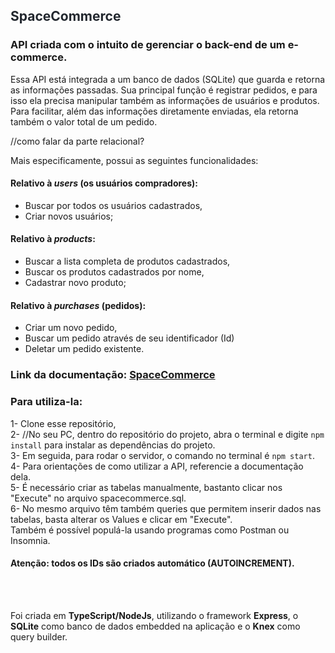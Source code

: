 ## <font color="#22272e"> SpaceCommerce </font>  <br/>
### API criada com o intuito de gerenciar o back-end de um e-commerce.

Essa API está integrada a um banco de dados (SQLite) que guarda e retorna as informações passadas.
Sua principal função é registrar pedidos, e para isso ela precisa manipular também as informações de usuários e produtos.
Para facilitar, além das informações diretamente enviadas, ela retorna também o valor total de um pedido.

//como falar da parte relacional?

Mais especificamente, possui as seguintes funcionalidades:

#### Relativo à _users_ (os usuários compradores):<br/>
- Buscar por todos os usuários cadastrados,<br/>
- Criar novos usuários;<br/>

	   
#### Relativo à _products_: <br/>
- Buscar a lista completa de produtos cadastrados, <br/>
- Buscar os produtos cadastrados por nome,<br/>
- Cadastrar novo produto;<br/>


#### Relativo à _purchases_ (pedidos):<br/>
- Criar um novo pedido,<br/>
- Buscar um pedido através de seu identificador (Id)<br/>
- Deletar um pedido existente.<br/>

	 

### Link da documentação: [SpaceCommerce](https://documenter.getpostman.com/view/27681355/2s9Xxtxaz4#e177542b-a0ee-4c80-8435-5c3288fa3d21)

### Para utiliza-la:
1- Clone esse repositório, <br/>
2- //No seu PC, dentro do repositório do projeto, abra o terminal e digite `npm install` para instalar as dependências do projeto.<br/>
3-  Em seguida, para rodar o servidor, o comando no terminal é `npm start`.<br/>
4- Para orientações de como utilizar a API, referencie a documentação dela.<br/>
5- É necessário criar as tabelas manualmente, bastanto clicar nos "Execute" no arquivo spacecommerce.sql. <br/>
6- No mesmo arquivo têm também queries que permitem inserir dados nas tabelas, basta alterar os Values e clicar em "Execute". <br/>
   Também é possível populá-la usando programas como Postman ou Insomnia. <br/>

#### **Atenção:** todos os IDs são criados automático (AUTOINCREMENT).

<br/>
<br/>

Foi criada em **TypeScript/NodeJs**, utilizando o framework __Express__, o **SQLite** como banco de dados embedded na aplicação e o **Knex** como query builder.
